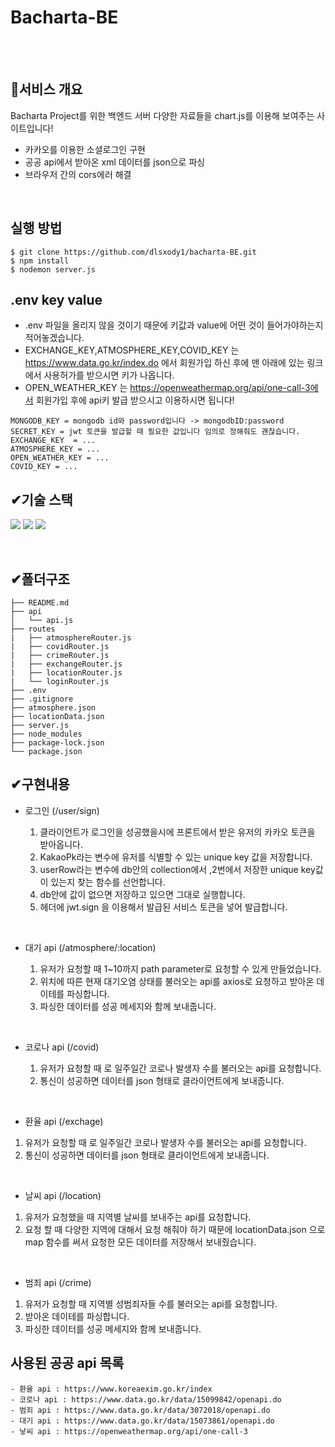 # Bacharta-BE

<br/>
<br/>

## 🙉서비스 개요

Bacharta Project를 위한 백엔드 서버
다양한 자료들을 chart.js를 이용해 보여주는 사이트입니다!

- 카카오를 이용한 소셜로그인 구현
- 공공 api에서 받아온 xml 데이터를 json으로 파싱
- 브라우저 간의 cors에러 해결

<br/>

## 실행 방법

    $ git clone https://github.com/dlsxody1/bacharta-BE.git
    $ npm install
    $ nodemon server.js
 

## .env key value

- .env 파일을 올리지 않을 것이기 때문에 키값과 value에 어떤 것이 들어가야하는지 적어놓겠습니다.
- EXCHANGE_KEY,ATMOSPHERE_KEY,COVID_KEY 는 https://www.data.go.kr/index.do 에서 회원가입 하신 후에 맨 아래에 있는 링크에서 
사용허가를 받으시면 키가 나옵니다.
- OPEN_WEATHER_KEY 는 https://openweathermap.org/api/one-call-3에서 회원가입 후에 api키 발급 받으시고 이용하시면 됩니다!

```
MONGODB_KEY = mongodb id와 password입니다 -> mongodbID:password
SECRET_KEY = jwt 토큰을 발급할 때 필요한 값입니다 임의로 정해줘도 괜찮습니다.
EXCHANGE_KEY  = ...
ATMOSPHERE_KEY = ...
OPEN_WEATHER_KEY = ...
COVID_KEY = ...
```

## ✔기술 스택
<img src="https://img.shields.io/badge/node.js-339933?style=for-the-badge&logo=Node.js&logoColor=white"> <img src="https://img.shields.io/badge/express-000000?style=for-the-badge&logo=express&logoColor=white"> <img src="https://img.shields.io/badge/mongoDB-47A248?style=for-the-badge&logo=MongoDB&logoColor=white">

<br/>

## ✔폴더구조
```.
├── README.md
├── api
│   └── api.js
├── routes
|   ├── atmosphereRouter.js
|   ├── covidRouter.js
|   ├── crimeRouter.js
|   ├── exchangeRouter.js
|   ├── locationRouter.js
|   └── loginRouter.js
├── .env
├── .gitignore
├── atmosphere.json
├── locationData.json
├── server.js
├── node_modules
├── package-lock.json
└── package.json
```

## ✔구현내용

- 로그인 (/user/sign)

  1. 클라이언트가 로그인을 성공했을시에 프론트에서 받은 유저의 카카오 토큰을 받아옵니다. 
  2. KakaoPk라는 변수에 유저를 식별할 수 있는 unique key 값을 저장합니다.
  3. userRow라는 변수에 db안의 collection에서 ,2번에서 저장한 unique key값이 있는지 찾는 함수를 선언합니다.
  4. db안에 값이 없으면 저장하고 있으면 그대로 실행합니다.
  5. 헤더에 jwt.sign 을 이용해서 발급된 서비스 토큰을 넣어 발급합니다.
 
 <br/>
 
- 대기 api (/atmosphere/:location)

  1. 유저가 요청할 때 1~10까지 path parameter로 요청할 수 있게 만들었습니다.
  2. 위치에 따른 현재 대기오염 상태를 불러오는 api를 axios로 요청하고 받아온 데이테를 파싱합니다.
  3. 파싱한 데이터를 성공 메세지와 함께 보내줍니다.
 
 <br/>
 
- 코로나 api (/covid)
  
  1. 유저가 요청할 때 로 일주일간 코로나 발생자 수를 불러오는 api를 요청합니다.
  2. 통신이 성공하면 데이터를 json 형태로 클라이언트에게 보내줍니다.
 
 <br/>
 
 - 환율 api (/exchage)
  
  1. 유저가 요청할 때 로 일주일간 코로나 발생자 수를 불러오는 api를 요청합니다.
  2. 통신이 성공하면 데이터를 json 형태로 클라이언트에게 보내줍니다.
  
   <br/>
   
 - 날씨 api (/location)
 
  1. 유저가 요청했을 때 지역별 날씨를 보내주는 api를 요청합니다.
  2. 요청 할 때 다양한 지역에 대해서 요청 해줘야 하기 때문에 locationData.json 으로 map 함수를 써서 요청한 모든 데이터를 저장해서 보내줬습니다.
  
   <br/>
    
  - 범죄 api (/crime)
  
  1. 유저가 요청할 때 지역별 성범죄자들 수를 불러오는 api를 요청합니다.
  2. 받아온 데이테를 파싱합니다.
  3. 파싱한 데이터를 성공 메세지와 함께 보내줍니다.
  

## 사용된 공공 api 목록

```
- 환율 api : https://www.koreaexim.go.kr/index
- 코로나 api : https://www.data.go.kr/data/15099842/openapi.do
- 범죄 api : https://www.data.go.kr/data/3072018/openapi.do
- 대기 api : https://www.data.go.kr/data/15073861/openapi.do
- 낳씨 api : https://openweathermap.org/api/one-call-3

```



